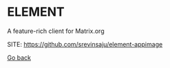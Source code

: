 # ELEMENT
 
 A feature-rich client for Matrix.org
 
 SITE: https://github.com/srevinsaju/element-appimage

 [Go back](https://portable-linux-apps.github.io/apps.html)
